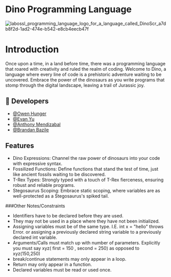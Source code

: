# Dino Programming Language
![labossl_programming_language_logo_for_a_language_called_DinoScr_a7db8f2d-1ad2-474e-b542-e8cb4eecb47f](https://github.com/yuevan10284/Dino-Programming-Language/assets/92699280/eb072034-9c9c-4802-b64e-6184a95a2b4f)


# Introduction
Once upon a time, in a land before time, there was a programming language that roared with creativity and ruled the realm of coding. Welcome to Dino, a language where every line of code is a prehistoric adventure waiting to be uncovered. Embrace the power of the dinosaurs as you write programs that stomp through the digital landscape, leaving a trail of Jurassic joy.

## 🔗 Developers
* [@Owen Hunger](https://github.com/ohunger)
* [@Evan Yu](https://github.com/yuevan10284)
* [@Anthony Mendizabal](https://github.com/Anthony29M)
* [@Brandan Bazile](https://github.com/bbazile)

## Features
* Dino Expressions: Channel the raw power of dinosaurs into your code with expressive syntax.
* Fossilized Functions: Define functions that stand the test of time, just like ancient fossils waiting to be discovered.
* T-Rex Types: Strongly typed with a touch of T-Rex fierceness, ensuring robust and reliable programs.
* Stegosaurus Scoping: Embrace static scoping, where variables are as well-protected as a Stegosaurus's spiked tail.


###Other Notes/Constraints
* Identifiers have to be declared before they are used.
* They may not be used in a place where they have not been initialized.
* Assigning variables must be of the same type. I.E. int x = "hello"  throws Error.  or assigning a previously declared string variable to a previously declared int variable.
* Arguments/Calls must match up with number of parameters. Explicitly you must say xyz( first = 150 , second = 250)  as opposed to xyz(150,250)
* break/continue statements may only appear in a loop.
* Return may only appear in a function.
* Declared variables must be read or used once.

